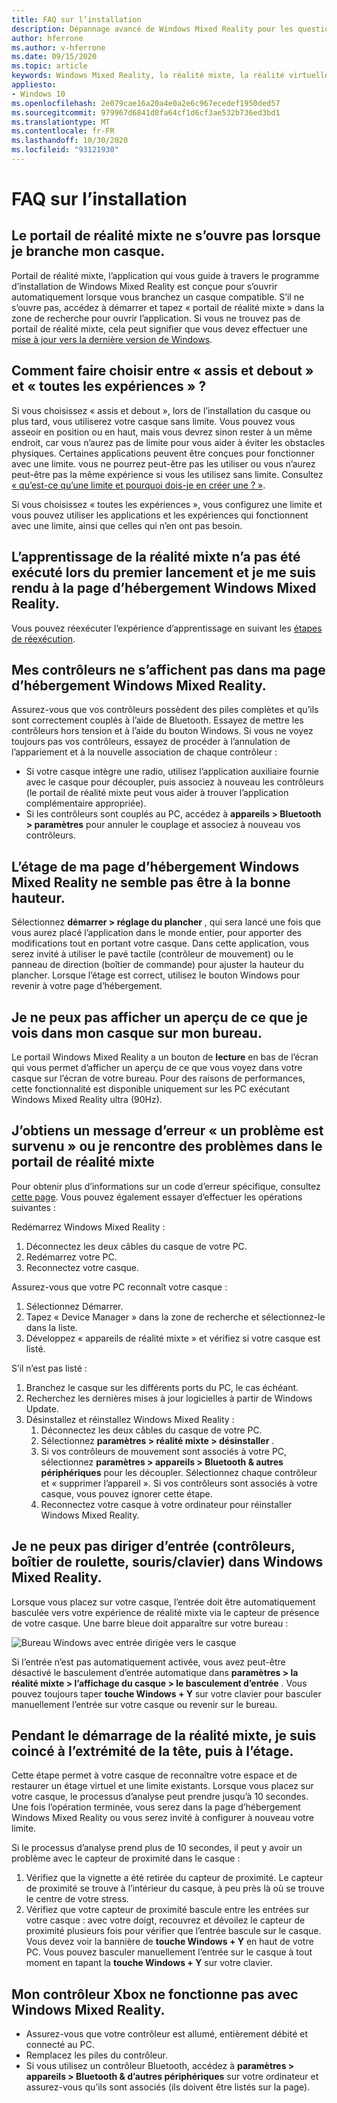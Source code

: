 ```yaml
---
title: FAQ sur l’installation
description: Dépannage avancé de Windows Mixed Reality pour les questions de configuration qui vont au-delà de notre documentation de support technique standard.
author: hferrone
ms.author: v-hferrone
ms.date: 09/15/2020
ms.topic: article
keywords: Windows Mixed Reality, la réalité mixte, la réalité virtuelle, VR, MR, dépannage, erreurs, aide, support, installation, Windows Mixed Reality, portail Windows Mixed Reality
appliesto:
- Windows 10
ms.openlocfilehash: 2e079cae16a20a4e0a2e6c967ecedef1950ded57
ms.sourcegitcommit: 979967d6841d8fa64cf1d6cf3ae532b736ed3bd1
ms.translationtype: MT
ms.contentlocale: fr-FR
ms.lasthandoff: 10/30/2020
ms.locfileid: "93121930"
---
```

# <a name="setup-faqs"></a>FAQ sur l’installation 

## <a name="the-mixed-reality-portal-doesnt-open-when-i-plug-in-my-headset"></a>Le portail de réalité mixte ne s’ouvre pas lorsque je branche mon casque.

Portail de réalité mixte, l’application qui vous guide à travers le programme d’installation de Windows Mixed Reality est conçue pour s’ouvrir automatiquement lorsque vous branchez un casque compatible. S’il ne s’ouvre pas, accédez à démarrer et tapez « portail de réalité mixte » dans la zone de recherche pour ouvrir l’application. Si vous ne trouvez pas de portail de réalité mixte, cela peut signifier que vous devez effectuer une [mise à jour vers la dernière version de Windows](https://support.microsoft.com/en-us/help/12373/windows-update-faq).

## <a name="how-do-i-choose-between-seated-and-standing-and-all-experiences"></a>Comment faire choisir entre « assis et debout » et « toutes les expériences » ?

Si vous choisissez « assis et debout », lors de l’installation du casque ou plus tard, vous utiliserez votre casque sans limite. Vous pouvez vous asseoir en position ou en haut, mais vous devrez sinon rester à un même endroit, car vous n’aurez pas de limite pour vous aider à éviter les obstacles physiques. Certaines applications peuvent être conçues pour fonctionner avec une limite. vous ne pourrez peut-être pas les utiliser ou vous n’aurez peut-être pas la même expérience si vous les utilisez sans limite. Consultez [« qu’est-ce qu’une limite et pourquoi dois-je en créer une ? »](boundary-questions.md#whats-a-boundary-and-why-should-i-create-one).

Si vous choisissez « toutes les expériences », vous configurez une limite et vous pouvez utiliser les applications et les expériences qui fonctionnent avec une limite, ainsi que celles qui n’en ont pas besoin. 

## <a name="learn-mixed-reality-didnt-run-on-first-launch-and-i-went-right-to-windows-mixed-reality-home"></a>L’apprentissage de la réalité mixte n’a pas été exécuté lors du premier lancement et je me suis rendu à la page d’hébergement Windows Mixed Reality.

Vous pouvez réexécuter l’expérience d’apprentissage en suivant les [étapes de réexécution](learn-mixed-reality.md#how-do-i-re-run-the-learning-experience). 

## <a name="my-controllers-arent-showing-in-my-windows-mixed-reality-home"></a>Mes contrôleurs ne s’affichent pas dans ma page d’hébergement Windows Mixed Reality.

Assurez-vous que vos contrôleurs possèdent des piles complètes et qu’ils sont correctement couplés à l’aide de Bluetooth. Essayez de mettre les contrôleurs hors tension et à l’aide du bouton Windows. Si vous ne voyez toujours pas vos contrôleurs, essayez de procéder à l’annulation de l’appariement et à la nouvelle association de chaque contrôleur : 
* Si votre casque intègre une radio, utilisez l’application auxiliaire fournie avec le casque pour découpler, puis associez à nouveau les contrôleurs (le portail de réalité mixte peut vous aider à trouver l’application complémentaire appropriée). 
* Si les contrôleurs sont couplés au PC, accédez à **appareils > Bluetooth > paramètres** pour annuler le couplage et associez à nouveau vos contrôleurs. 

## <a name="the-floor-of-my-windows-mixed-reality-home-doesnt-appear-to-be-at-the-correct-height"></a>L’étage de ma page d’hébergement Windows Mixed Reality ne semble pas être à la bonne hauteur.

Sélectionnez **démarrer > réglage du plancher** , qui sera lancé une fois que vous aurez placé l’application dans le monde entier, pour apporter des modifications tout en portant votre casque. Dans cette application, vous serez invité à utiliser le pavé tactile (contrôleur de mouvement) ou le panneau de direction (boîtier de commande) pour ajuster la hauteur du plancher. Lorsque l’étage est correct, utilisez le bouton Windows pour revenir à votre page d’hébergement.

## <a name="i-cant-show-a-preview-of-what-im-seeing-in-my-headset-on-my-desktop"></a>Je ne peux pas afficher un aperçu de ce que je vois dans mon casque sur mon bureau.

Le portail Windows Mixed Reality a un bouton de **lecture** en bas de l’écran qui vous permet d’afficher un aperçu de ce que vous voyez dans votre casque sur l’écran de votre bureau. Pour des raisons de performances, cette fonctionnalité est disponible uniquement sur les PC exécutant Windows Mixed Reality ultra (90Hz).

## <a name="i-got-a-something-went-wrong-error-message-or-im-having-problems-in-the-mixed-reality-portal"></a>J’obtiens un message d’erreur « un problème est survenu » ou je rencontre des problèmes dans le portail de réalité mixte
Pour obtenir plus d’informations sur un code d’erreur spécifique, consultez [cette page](error-codes.md). Vous pouvez également essayer d’effectuer les opérations suivantes :

Redémarrez Windows Mixed Reality :
1. Déconnectez les deux câbles du casque de votre PC.
2. Redémarrez votre PC.
3. Reconnectez votre casque.

Assurez-vous que votre PC reconnaît votre casque :
1. Sélectionnez Démarrer.
2. Tapez « Device Manager » dans la zone de recherche et sélectionnez-le dans la liste. 
3. Développez « appareils de réalité mixte » et vérifiez si votre casque est listé. 

S’il n’est pas listé :
1. Branchez le casque sur les différents ports du PC, le cas échéant.
2. Recherchez les dernières mises à jour logicielles à partir de Windows Update.
3. Désinstallez et réinstallez Windows Mixed Reality :
    1. Déconnectez les deux câbles du casque de votre PC.
    2. Sélectionnez **paramètres > réalité mixte > désinstaller** .
    3. Si vos contrôleurs de mouvement sont associés à votre PC, sélectionnez **paramètres > appareils > Bluetooth & autres périphériques** pour les découpler. Sélectionnez chaque contrôleur et « supprimer l’appareil ». Si vos contrôleurs sont associés à votre casque, vous pouvez ignorer cette étape.
    4. Reconnectez votre casque à votre ordinateur pour réinstaller Windows Mixed Reality.

## <a name="i-cant-direct-input-controllers-gamepad-mousekeyboard-into-windows-mixed-reality"></a>Je ne peux pas diriger d’entrée (contrôleurs, boîtier de roulette, souris/clavier) dans Windows Mixed Reality.

Lorsque vous placez sur votre casque, l’entrée doit être automatiquement basculée vers votre expérience de réalité mixte via le capteur de présence de votre casque. Une barre bleue doit apparaître sur votre bureau :

![Bureau Windows avec entrée dirigée vers le casque](images/1050px-windowsy.png)

Si l’entrée n’est pas automatiquement activée, vous avez peut-être désactivé le basculement d’entrée automatique dans **paramètres > la réalité mixte > l’affichage du casque > le basculement d’entrée** . Vous pouvez toujours taper **touche Windows + Y** sur votre clavier pour basculer manuellement l’entrée sur votre casque ou revenir sur le bureau.

## <a name="during-mixed-reality-start-up-im-stuck-at-turn-your-head-side-to-side-and-then-at-the-floor"></a>Pendant le démarrage de la réalité mixte, je suis coincé à l’extrémité de la tête, puis à l’étage.

Cette étape permet à votre casque de reconnaître votre espace et de restaurer un étage virtuel et une limite existants. Lorsque vous placez sur votre casque, le processus d’analyse peut prendre jusqu’à 10 secondes. Une fois l’opération terminée, vous serez dans la page d’hébergement Windows Mixed Reality ou vous serez invité à configurer à nouveau votre limite.

Si le processus d’analyse prend plus de 10 secondes, il peut y avoir un problème avec le capteur de proximité dans le casque :
1. Vérifiez que la vignette a été retirée du capteur de proximité. Le capteur de proximité se trouve à l’intérieur du casque, à peu près là où se trouve le centre de votre stress.
2. Vérifiez que votre capteur de proximité bascule entre les entrées sur votre casque : avec votre doigt, recouvrez et dévoilez le capteur de proximité plusieurs fois pour vérifier que l’entrée bascule sur le casque. Vous devez voir la bannière de **touche Windows + Y** en haut de votre PC. Vous pouvez basculer manuellement l’entrée sur le casque à tout moment en tapant la **touche Windows + Y** sur votre clavier.

## <a name="my-xbox-controller-isnt-working-with-windows-mixed-reality"></a>Mon contrôleur Xbox ne fonctionne pas avec Windows Mixed Reality.

* Assurez-vous que votre contrôleur est allumé, entièrement débité et connecté au PC.
* Remplacez les piles du contrôleur.
* Si vous utilisez un contrôleur Bluetooth, accédez à **paramètres > appareils > Bluetooth & d’autres périphériques** sur votre ordinateur et assurez-vous qu’ils sont associés (ils doivent être listés sur la page).
